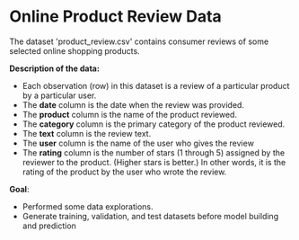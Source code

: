 # Online Product Review Data

The dataset 'product_review.csv' contains consumer reviews of some selected online shopping products.

**Description of the data:**

- Each observation (row) in this dataset is a review of a particular product by a particular user.
- The **date** column is the date when the review was provided.
- The **product** column is the name of the product reviewed.
- The **category** column is the primary category of the product reviewed.
- The **text** column is the review text.
- The **user** column is the name of the user who gives the review
- The **rating** column is the number of stars (1 through 5) assigned by the reviewer to the product. (Higher stars is better.) In other words, it is the rating of the product by the user who wrote the review.

**Goal**:
 - Performed some data explorations.
 - Generate training, validation, and test datasets before model building and prediction
